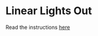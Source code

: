 # Linear Lights Out

Read the instructions [here](https://hewner.github.io/csse220/Homework/LinearLightsOut/instructions.htm)
